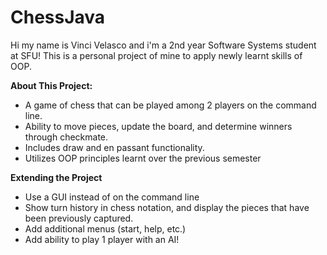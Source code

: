 # ChessJava
Hi my name is Vinci Velasco and i'm a 2nd year Software Systems student at SFU!
This is a personal project of mine to apply newly learnt skills of OOP. 

**About This Project:**
- A game of chess that can be played among 2 players on the command line.
- Ability to move pieces, update the board, and determine winners through checkmate.
- Includes draw and en passant functionality.
- Utilizes OOP principles learnt over the previous semester

**Extending the Project**
- Use a GUI instead of on the command line
- Show turn history in chess notation, and display the pieces that have been
  previously captured.
- Add additional menus (start, help, etc.)
- Add ability to play 1 player with an AI!
